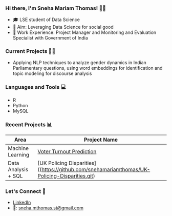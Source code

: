 ### Hi there, I'm Sneha Mariam Thomas! 👩‍💻

- 🎓 LSE student of Data Science
- 🎯 Aim: Leveraging Data Science for social good
- 💼 Work Experience: Project Manager and Monitoring and Evaluation Specialist with Government of India

### Current Projects 👩‍💻

- Applying NLP techniques to analyze gender dynamics in Indian Parliamentary questions, using word embeddings for identification and topic modeling for discourse analysis

### Languages and Tools 💻

- R
- Python
- MySQL

### Recent Projects 📊

| Area            | Project Name                        |
|-----------------|-------------------------------------|
| Machine Learning| [Voter Turnout Prediction](https://github.com/snehamariamthomas/Voter-Turnout-Prediction.git)             |
| Data Analysis + SQL   | [UK Policing Disparities]((https://github.com/snehamariamthomas/UK-Policing-Disparities.git)      |

### Let's Connect 🔗

- [LinkedIn](https://www.linkedin.com/in/sneha-mariam-thomas-82a746113)
- 📧: sneha.mthomas.st@gmail.com

